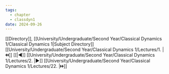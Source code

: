 ```yaml
---
tags:
  - chapter
  - classdyn1
date: 2024-09-26
---
```

[[Directory]], [[University/Undergraduate/Second Year/Classical Dynamics 1/Classical Dynamics 1|Subject Directory]]
[[University/Undergraduate/Second Year/Classical Dynamics 1/Lectures/1. |🞀🞀]] [[|◀]] [[University/Undergraduate/Second Year/Classical Dynamics 1/Lectures/2. |▶]] [[University/Undergraduate/Second Year/Classical Dynamics 1/Lectures/22. |🞂🞂]]
# 
## 
### 
